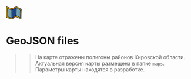 ![](images/map.png)
# GeoJSON files


>>На карте отражены полигоны районов Кировской области.
Актуальная версия карты размещена в папке `maps`.
Параметры карты находятся в разработке.
